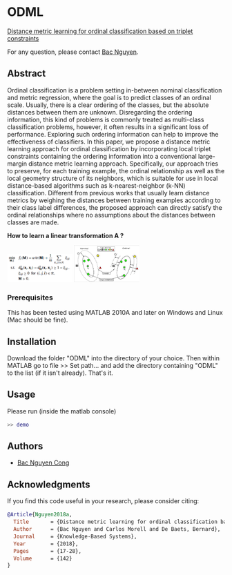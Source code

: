 # ODML
[Distance metric learning for ordinal classification based on triplet constraints](https://doi.org/10.1016/j.knosys.2017.11.022)

For any question, please contact [Bac Nguyen](mailto:Bac.NguyenCong@ugent.be).

## Abstract
Ordinal classification is a problem setting in-between nominal classification and metric regression, where the goal is to predict classes of an ordinal scale. Usually, there is a clear ordering of the classes, but the absolute distances between them are unknown. Disregarding the ordering information, this kind of problems is commonly treated as multi-class classification problems, however, it often results in a significant loss of performance. Exploring such ordering information can help to improve the effectiveness of classifiers. In this paper, we propose a distance metric learning approach for ordinal classification by incorporating local triplet constraints containing the ordering information into a conventional large-margin distance metric learning approach. Specifically, our approach tries to preserve, for each training example, the ordinal relationship as well as the local geometry structure of its neighbors, which is suitable for use in local distance-based algorithms such as k-nearest-neighbor (k-NN) classification. Different from previous works that usually learn distance metrics by weighing the distances between training examples according to their class label differences, the proposed approach can directly satisfy the ordinal relationships where no assumptions about the distances between classes are made.

**How to learn a linear transformation A ?**

<img src="figs/formulation.png" style="max-width:100%; width: 30%" > <img src="figs/illustration.jpg" style="max-width:100%; width: 30%">

### Prerequisites
This has been tested using MATLAB 2010A and later on Windows and Linux (Mac should be fine).

## Installation
Download the folder "ODML" into the directory of your choice. Then within MATLAB go to file >> Set path... and add the directory containing "ODML" to the list (if it isn't already). That's it.

## Usage
Please run (inside the matlab console)

```matlab
>> demo
```
## Authors

* [Bac Nguyen Cong](https://github.com/bacnguyencong)

## Acknowledgments
If you find this code useful in your research, please consider citing:
``` bibtex
@Article{Nguyen2018a,
  Title       = {Distance metric learning for ordinal classification based on triplet constraints},
  Author      = {Bac Nguyen and Carlos Morell and De Baets, Bernard},
  Journal     = {Knowledge-Based Systems},
  Year        = {2018},
  Pages       = {17-28},
  Volume      = {142}
}
```

